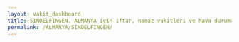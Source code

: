 ```yaml
---
layout: vakit_dashboard
title: SINDELFINGEN, ALMANYA için iftar, namaz vakitleri ve hava durumu - ilçe/eyalet seç
permalink: /ALMANYA/SINDELFINGEN/
---
```


<script type="text/javascript">
  var GLOBAL_COUNTRY = 'ALMANYA';
  var GLOBAL_CITY = 'SINDELFINGEN';
  var GLOBAL_STATE = '';
  var lat = 72;
  var lon = 21;
</script>
